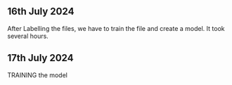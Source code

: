 ## 16th July 2024
After Labelling the files, we have to train the file and create a model.
It took several hours.
## 17th July 2024
TRAINING the model
